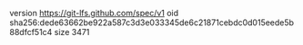version https://git-lfs.github.com/spec/v1
oid sha256:dede63662be922a587c3d3e033345de6c21871cebdc0d015eede5b88dfcf51c4
size 3471
